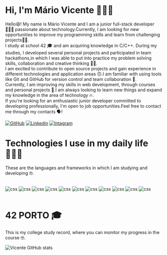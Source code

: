 # **Hi, I'm Mário Vicente 👨🏿‍💻**

Hello😄! My name is Mário Vicente and I am a junior full-stack developer👨🏿‍💻 passionate about technology.Currently, I am looking for new opportunities to improve my programming skills and learn from challenging projects💪🏿.<br/>
I study at school 42 🎓 and am acquiring knowledge in C/C++. During my studies, I developed several personal projects and participated in team hackathons,in which I was able to put into practice my problem solving skills, collaboration and creative thinking ✍🏿.<br/>
I am excited to contribute to open source projects and gain experience in different technologies and application areas 🙃.I am familiar with using tools like Git and GitHub for version control and team collaboration 🤠.<br/>
Currently, I am improving my skills in web development, through courses and personal projects 📜.I am always looking to learn new things and expand my knowledge in the area of technology 🔥.<br/>
If you're looking for an enthusiastic junior developer committed to developing professionally, I'm open to job opportunities.Feel free to contact me through my contacts 🗣️!<br/>

[![GitHub](https://img.shields.io/badge/GitHub-100000?style=for-the-badge&logo=github&logoColor=white)](https://github.com/maariovp)
[![Linkedin](https://img.shields.io/badge/LinkedIn-0077B5?style=for-the-badge&logo=linkedin&logoColor=white)](https://www.linkedin.com/in/maariovp/)
[![Intagram](https://img.shields.io/badge/Instagram-E4405F?style=for-the-badge&logo=instagram&logoColor=white)](https://www.instagram.com/maariovp_/)


# **Technologies I use in my daily life 👨🏿‍💻**

These are the languages and frameworks in which I am studying and developing 🤓.

<div style="display: inline_block"><br/>
<img align="center" alt="css" src="https://img.shields.io/badge/JavaScript-323330?style=for-the-badge&logo=javascript&logoColor=F7DF1E">
<img align="center" alt="css" src="https://img.shields.io/badge/TypeScript-007ACC?style=for-the-badge&logo=typescript&logoColor=white">
<img align="center" alt="css" src="https://img.shields.io/badge/MongoDB-4EA94B?style=for-the-badge&logo=mongodb&logoColor=white">
<img align="center" alt="css" src="https://img.shields.io/badge/Node.js-43853D?style=for-the-badge&logo=node.js&logoColor=white">
<img align="center" alt="css" src="https://img.shields.io/badge/MySQL-005C84?style=for-the-badge&logo=mysql&logoColor=white">
<img align="center" alt="css" src="https://img.shields.io/badge/Python-3776AB?style=for-the-badge&logo=python&logoColor=white">
<img align="center" alt="css" src="https://img.shields.io/badge/Express.js-404D59?style=for-the-badge">
<img align="center" alt="css" src="https://img.shields.io/badge/React-20232A?style=for-the-badge&logo=react&logoColor=61DAFB">
<img align="center" alt="css" src="https://img.shields.io/badge/Redux-593D88?style=for-the-badge&logo=redux&logoColor=white">
<img align="center" alt="css" src="https://img.shields.io/badge/C-00599C?style=for-the-badge&logo=c&logoColor=white">
<img align="center" alt="css" src="https://img.shields.io/badge/C%2B%2B-00599C?style=for-the-badge&logo=c%2B%2B&logoColor=white">
</div><br/>

# **42 PORTO 🎓**

This is my college study record, where you can monitor my progress in the course 🤓.

![Vicente GitHub stats](https://github-readme-stats.vercel.app/api?username=maariovp&show_icons=true&theme=radical)